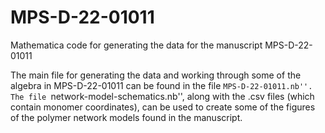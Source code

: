 # MPS-D-22-01011
Mathematica code for generating the data for the manuscript MPS-D-22-01011

The main file for generating the data and working through some of the algebra in MPS-D-22-01011 can be found in the file ``MPS-D-22-01011.nb''. The file ``network-model-schematics.nb'', along with the .csv files (which contain monomer coordinates), can be used to create some of the figures of the polymer network models found in the manuscript.
